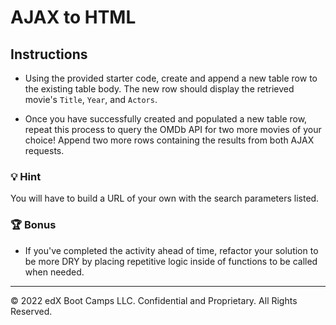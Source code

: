 # AJAX to HTML

## Instructions

* Using the provided starter code, create and append a new table row to the existing table body. The new row should display the retrieved movie's `Title`, `Year`, and `Actors`.

* Once you have successfully created and populated a new table row, repeat this process to query the OMDb API for two more movies of your choice! Append two more rows containing the results from both AJAX requests.

### 💡 Hint 

You will have to build a URL of your own with the search parameters listed.

### 🏆 Bonus

* If you've completed the activity ahead of time, refactor your solution to be more DRY by placing repetitive logic inside of functions to be called when needed.

---

© 2022 edX Boot Camps LLC. Confidential and Proprietary. All Rights Reserved.
